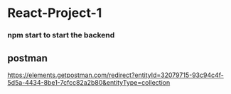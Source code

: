 # React-Project-1

### npm start to start the backend

## postman

https://elements.getpostman.com/redirect?entityId=32079715-93c94c4f-5d5a-4434-8be1-7cfcc82a2b80&entityType=collection
